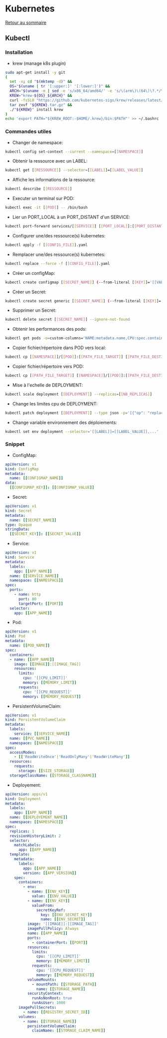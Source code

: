 # Kubernetes

[Retour au sommaire](index.md)

## Kubectl
### Installation
- krew (manage k8s plugin)
```bash
sudo apt-get install -y git
(
  set -x; cd "$(mktemp -d)" &&
  OS="$(uname | tr '[:upper:]' '[:lower:]')" &&
  ARCH="$(uname -m | sed -e 's/x86_64/amd64/' -e 's/\(arm\)\(64\)\?.*/\1\2/' -e 's/aarch64$/arm64/')" &&
  KREW="krew-${OS}_${ARCH}" &&
  curl -fsSLO "https://github.com/kubernetes-sigs/krew/releases/latest/download/${KREW}.tar.gz" &&
  tar zxvf "${KREW}.tar.gz" &&
  ./"${KREW}" install krew
)
echo 'export PATH="${KREW_ROOT:-$HOME/.krew}/bin:$PATH"' >> ~/.bashrc
```

### Commandes utiles
- Changer de namespace:
```bash
kubectl config set-context --current --namespace=[[NAMESPACE]]
```
- Obtenir la ressource avec un LABEL:
```bash
kubectl get [[RESSOURCE]] --selector=[[LABEL]]=[[LABEL_VALUE]]
```
- Affiche les informations de la ressource:
```bash
kubectl describe [[RESSOURCE]]
```
- Executer un terminal sur POD:
```bash
kubectl exec -it [[POD]] -- /bin/bash
```
- Lier un PORT_LOCAL à un PORT_DISTANT d'un SERVICE:
```bash
kubectl port-forward services/[[SERVICE]] [[PORT_LOCAL]]:[[PORT_DISTANT]]
```
- Configurer une/des ressource(s) kubernetes:
```bash
kubectl apply -f [[CONFIG_FILE]].yaml
```
- Remplacer une/des ressource(s) kubernetes:
```bash
kubectl replace --force -f [[CONFIG_FILE]].yaml
```
- Créer un configMap:
```bash
kubectl create configmap [[SECRET_NAME]] (--from-literal [[KEY]]='[[VALUE]]')|(--from-file [[FILE]])
```
- Créer un Secret:
```bash
kubectl create secret generic [[SECRET_NAME]] (--from-literal [[KEY]]='[[VALUE]]')|(--from-file=[[KEY]]=[[FILE]])
```
- Supprimer un Secret:
```bash
kubectl delete secret [[SECRET_NAME]] --ignore-not-found
```
- Obtenir les performances des pods:
```bash
kubectl get pods -o=custom-columns='NAME:metadata.name,CPU:spec.containers[].resources.limits.cpu,RAM:spec.containers[].resources.limits.memory'
```
- Copier fichier/répertoire dans POD vers local:
```bash
kubectl cp [[NAMESPACE]]/[[POD]]:[[PATH_FILE_TARGET]] [[PATH_FILE_DESTINATION]]
```
- Copier fichier/répertoire vers POD:
```bash
kubectl cp [[PATH_FILE_TARGET]] [[NAMESPACE]]/[[POD]]:[[PATH_FILE_DESTINATION]]
```
- Mise à l'echelle de DEPLOYMENT: 
```bash
kubectl scale deployment [[DEPLOYMENT]] --replicas=[[NB_REPLICAS]]
```
- Change les limites cpu de DEPLOYMENT: 
```bash
kubectl patch deployment [[DEPLOYMENT]] --type json -p='[{"op": "replace", "path": "/spec/template/spec/containers/0/resources/limits/cpu", "value":"[[CPU_LIMIT]]"}]'
```
- Change variable environnement des déploiements: 
```bash
kubectl set env deployment --selector='[[LABEL]]=[[LABEL_VALUE]],...' [[ENV]]=[[ENV_VALUE]] ...
```

### Snippet
- ConfigMap:
```yml
apiVersion: v1
kind: ConfigMap
metadata:
  name: [[CONFIGMAP_NAME]]
data:
  [[CONFIGMAP_KEY]]: [[CONFIGMAP_VALUE]]
```
- Secret:
```yml
apiVersion: v1
kind: Secret
metadata:
  name: [[SECRET_NAME]]
type: Opaque
stringData:
  [[SECRET_KEY]]: [[SECRET_VALUE]]
```
- Service:
```yml
apiVersion: v1
kind: Service
metadata:
  labels:
    app: [[APP_NAME]]
  name: [[SERVICE_NAME]]
  namespace: [[NAMESPACE]]
spec:
  ports:
    - name: http
      port: 80
      targetPort: [[PORT]]
  selector:
    app: [[APP_NAME]]
```
- Pod:
```yml
apiVersion: v1
kind: Pod
metadata:
  name: [[POD_NAME]]
spec:
  containers:
  - name: [[APP_NAME]]
    image: [[IMAGE]]:[[IMAGE_TAG]]
    resources:
      limits:
        cpu: '[[CPU_LIMIT]]'
        memory: [[MEMORY_LIMIT]]
      requests:
        cpu: '[[CPU_REQUEST]]'
        memory: [[MEMORY_REQUEST]]
```
- PersistentVolumeClaim:
```yml
apiVersion: v1
kind: PersistentVolumeClaim
metadata:
  labels:
    service: [[SERVICE_NAME]]
  name: [[PVC_NAME]]
  namespace: [[NAMESPACE]]
spec:
  accessModes:
    - [['ReadWriteOnce'|'ReadOnlyMany'|'ReadWriteMany']]
  resources:
    requests:
      storage: [[SIZE_STORAGE]]
  storageClassName: [[STORAGE_CLASSNAME]]
```
- Deployement:
```yml
apiVersion: apps/v1
kind: Deployment
metadata:
  labels:
    app: [[APP_NAME]]
  name: [[DEPLOYEMENT_NAME]]
  namespace: [[NAMESPACE]]
spec:
  replicas: 1
  revisionHistoryLimit: 2
  selector:
    matchLabels:
      app: [[APP_NAME]]
  template:
    metadata:
      labels:
        app: [[APP_NAME]]
        version: [[APP_VERSION]]
    spec:
      containers:
        - env:
          - name: [[ENV_KEY]]
            value: [[ENV_VALUE]]
          - name: [[ENV_KEY]]
            valueFrom:
              secretKeyRef:
                key: [[ENV_SECRET_KEY]]
                name: [[ENV_SECRET]]
          image: '[[IMAGE]]:[[IMAGE_TAG]]'
          imagePullPolicy: Always
          name: [[APP_NAME]]
          ports:
            - containerPort: [[PORT]]
          resources:
            limits:
              cpu: '[[CPU_LIMIT]]'
              memory: [[MEMORY_LIMIT]]
            requests:
              cpu: '[[CPU_REQUEST]]'
              memory: [[MEMORY_REQUEST]]
          volumeMounts:
            - mountPath: [[STORAGE_PATH]]
              name: [[STORAGE_NAME]]
          securityContext:
            runAsNonRoot: true
            runAsUser: 1000
      imagePullSecrets:
        - name: [[REGISTRY_SECRET_ID]]
      volumes:
        - name: [[STORAGE_NAME]]
          persistentVolumeClaim:
            claimName: [[STORAGE_CLAIM_NAME]]
```
